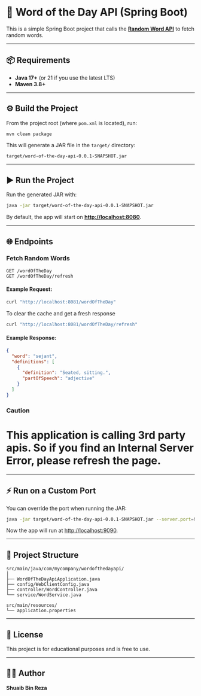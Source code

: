 # 🚀 Word of the Day API (Spring Boot)

This is a simple Spring Boot project that calls the **[Random Word API](https://random-word-api.herokuapp.com/word)** to fetch random words.

---

## 📦 Requirements

* **Java 17+** (or 21 if you use the latest LTS)
* **Maven 3.8+**

---

## ⚙️ Build the Project

From the project root (where `pom.xml` is located), run:

```bash
mvn clean package
```

This will generate a JAR file in the `target/` directory:

```
target/word-of-the-day-api-0.0.1-SNAPSHOT.jar
```

---

## ▶️ Run the Project

Run the generated JAR with:

```bash
java -jar target/word-of-the-day-api-0.0.1-SNAPSHOT.jar
```

By default, the app will start on **[http://localhost:8080](http://localhost:8081)**.

---

## 🌐 Endpoints

### Fetch Random Words

```http
GET /wordOfTheDay
GET /wordOfTheDay/refresh
```

#### Example Request:

```bash
curl "http://localhost:8081/wordOfTheDay"
```

To clear the cache and get a fresh response
```bash
curl "http://localhost:8081/wordOfTheDay/refresh"
```

#### Example Response:

```json
{
  "word": "sejant",
  "definitions": [
    {
      "definition": "Seated, sitting.",
      "partOfSpeech": "adjective"
    }
  ]
}
```

### Caution
# This application is calling 3rd party apis. So if you find an Internal Server Error, please refresh the page.
---

## ⚡ Run on a Custom Port

You can override the port when running the JAR:

```bash
java -jar target/word-of-the-day-api-0.0.1-SNAPSHOT.jar --server.port=9090
```

Now the app will run at [http://localhost:9090](http://localhost:9090).

---

## 📂 Project Structure

```
src/main/java/com/mycompany/wordofthedayapi/
│
├── WordOfTheDayApiApplication.java
├── config/WebClientConfig.java
├── controller/WordController.java
└── service/WordService.java

src/main/resources/
└── application.properties
```

---

## 📝 License

This project is for educational purposes and is free to use.

---

## 👨‍💻 Author

**Shuaib Bin Reza**
